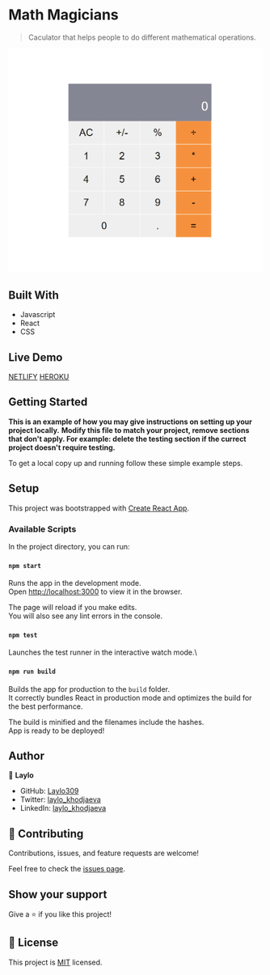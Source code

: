 # Math Magicians

> Caculator that helps people to do different mathematical operations.

![screenshot](./Screenshot_1.png)


## Built With

- Javascript
- React
- CSS

## Live Demo

[NETLIFY](https://app.netlify.com/sites/math-magicians-laylo309)
[HEROKU](https://laylo309-math-magicians.herokuapp.com/)



## Getting Started

**This is an example of how you may give instructions on setting up your project locally.**
**Modify this file to match your project, remove sections that don't apply. For example: delete the testing section if the currect project doesn't require testing.**


To get a local copy up and running follow these simple example steps.


## Setup

This project was bootstrapped with [Create React App](https://github.com/facebook/create-react-app).

### Available Scripts

In the project directory, you can run:

#### `npm start`

Runs the app in the development mode.\
Open [http://localhost:3000](http://localhost:3000) to view it in the browser.

The page will reload if you make edits.\
You will also see any lint errors in the console.

#### `npm test`

Launches the test runner in the interactive watch mode.\

#### `npm run build`

Builds the app for production to the `build` folder.\
It correctly bundles React in production mode and optimizes the build for the best performance.

The build is minified and the filenames include the hashes.\
App is ready to be deployed!

## Author

👤 **Laylo**

- GitHub: [Laylo309](https://github.com/Laylo309)
- Twitter: [laylo_khodjaeva](https://twitter.com/laylo_khodjaeva)
- LinkedIn: [laylo_khodjaeva](https://www.linkedin.com/in/laylo-khodjaeva/)

## 🤝 Contributing

Contributions, issues, and feature requests are welcome!

Feel free to check the [issues page](../../issues/).

## Show your support

Give a ⭐️ if you like this project!
## 📝 License

This project is [MIT](./MIT.md) licensed.



